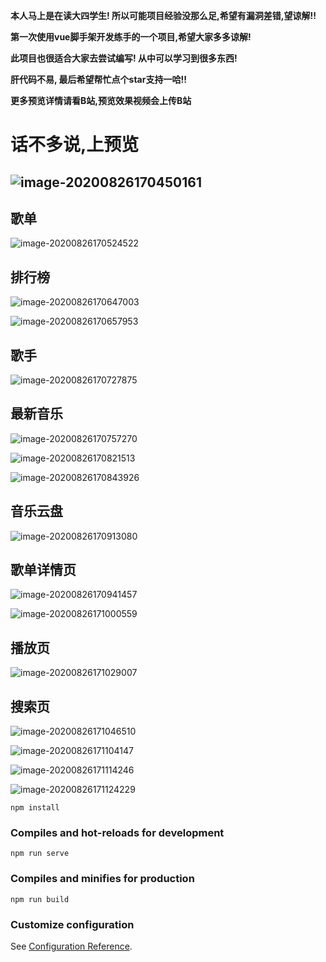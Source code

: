
**本人马上是在读大四学生! 所以可能项目经验没那么足,希望有漏洞差错,望谅解!!**

**第一次使用vue脚手架开发练手的一个项目,希望大家多多谅解!** 

**此项目也很适合大家去尝试编写! 从中可以学习到很多东西!** 

**肝代码不易, 最后希望帮忙点个star支持一哈!!**

**更多预览详情请看B站,预览效果视频会上传B站**



# **话不多说,上预览**



## ![image-20200826170450161](https://github.com/wzz1206414629/vue_wzz_cloudMusic/blob/master/preview/image-20200826170450161.png)

## 歌单
![image-20200826170524522](https://github.com/wzz1206414629/vue_wzz_cloudMusic/blob/master/preview/image-20200826170524522.png)



## 排行榜

![image-20200826170647003](https://github.com/wzz1206414629/vue_wzz_cloudMusic/blob/master/preview/image-20200826170647003.png)



![image-20200826170657953](https://github.com/wzz1206414629/vue_wzz_cloudMusic/blob/master/preview/image-20200826170657953.png)

## 歌手

![image-20200826170727875](https://github.com/wzz1206414629/vue_wzz_cloudMusic/blob/master/preview/image-20200826170727875.png)

## 最新音乐

![image-20200826170757270](https://github.com/wzz1206414629/vue_wzz_cloudMusic/blob/master/preview/image-20200826170757270.png)



![image-20200826170821513](https://github.com/wzz1206414629/vue_wzz_cloudMusic/blob/master/preview/image-20200826170821513.png)



![image-20200826170843926](https://github.com/wzz1206414629/vue_wzz_cloudMusic/blob/master/preview/image-20200826170843926.png)

## 音乐云盘

![image-20200826170913080](https://github.com/wzz1206414629/vue_wzz_cloudMusic/blob/master/preview/image-20200826170913080.png)

## 歌单详情页

![image-20200826170941457](https://github.com/wzz1206414629/vue_wzz_cloudMusic/blob/master/preview/image-20200826170941457.png)



![image-20200826171000559](https://github.com/wzz1206414629/vue_wzz_cloudMusic/blob/master/preview/image-20200826171000559.png)

## 播放页

![image-20200826171029007](https://github.com/wzz1206414629/vue_wzz_cloudMusic/blob/master/preview/image-20200826171029007.png)

## 搜索页

![image-20200826171046510](https://github.com/wzz1206414629/vue_wzz_cloudMusic/blob/master/preview/image-20200826171046510.png)

![image-20200826171104147](https://github.com/wzz1206414629/vue_wzz_cloudMusic/blob/master/preview/image-20200826171104147.png)

![image-20200826171114246](https://github.com/wzz1206414629/vue_wzz_cloudMusic/blob/master/preview/image-20200826171114246.png)

![image-20200826171124229](https://github.com/wzz1206414629/vue_wzz_cloudMusic/blob/master/preview/image-20200826171124229.png)

```
npm install
```

### Compiles and hot-reloads for development
```
npm run serve
```

### Compiles and minifies for production
```
npm run build
```

### Customize configuration
See [Configuration Reference](https://cli.vuejs.org/config/).
